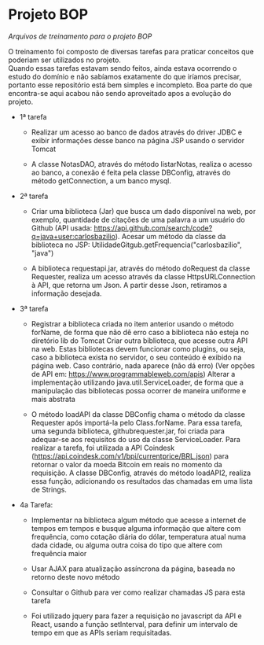 # Projeto BOP
*Arquivos de treinamento para o projeto BOP*

O treinamento foi composto de diversas tarefas para praticar conceitos que poderiam ser utilizados no projeto.  
Quando essas tarefas estavam sendo feitos, ainda estava ocorrendo o estudo do domínio e não sabíamos exatamente
do que iríamos precisar, portanto esse repositório está bem simples e incompleto. Boa parte do que encontra-se aqui acabou não sendo aproveitado apos a evolução do projeto.


* 1ª tarefa
    - Realizar um acesso ao banco de dados através do driver JDBC e exibir informações desse banco na página JSP usando o servidor Tomcat

    - A classe NotasDAO, através do método listarNotas, realiza o acesso ao banco, a conexão é feita pela classe DBConfig, através do método getConnection, a um banco mysql.

* 2ª tarefa
    - Criar uma biblioteca (Jar) que busca um dado disponível na web, por exemplo, quantidade de citações de uma palavra a um usuário do Github (API usada: https://api.github.com/search/code?q=java+user:carlosbazilio).
Acesar um método da classe da biblioteca no JSP: UtilidadeGitgub.getFrequencia("carlosbazilio", "java")

    - A biblioteca requestapi.jar, através do método doRequest da classe Requester, realiza um acesso através da classe HttpsURLConnection à API, que retorna um Json. A partir desse Json, retiramos a informação desejada.

* 3ª tarefa
  - Registrar a biblioteca criada no item anterior usando o método forName, de forma que não dê erro caso a biblioteca não esteja no diretório lib do Tomcat 
Criar outra biblioteca, que acesse outra API na web. Estas bibliotecas devem funcionar como plugins, ou seja, caso a biblioteca exista no servidor, o seu conteúdo é exibido na página web. Caso contrário, nada aparece (não dá erro) 
(Ver opções de API em: https://www.programmableweb.com/apis)
Alterar a implementação utilizando java.util.ServiceLoader, de forma que a manipulação das bibliotecas possa ocorrer de maneira uniforme e mais abstrata

  - O método loadAPI da classe DBConfig chama o método da classe Requester após importá-la pelo Class.forName.
Para essa tarefa, uma segunda biblioteca, githubrequester.jar, foi criada para adequar-se aos requisitos do uso da classe ServiceLoader. Para realizar a tarefa, foi utilizada a API Coindesk (https://api.coindesk.com/v1/bpi/currentprice/BRL.json) para retornar o valor da moeda Bitcoin em reais no momento da requisição.
A classe DBConfig, através do método loadAPI2, realiza essa função, adicionando os resultados das chamadas em uma lista de Strings.

* 4a Tarefa:
  - Implementar na biblioteca algum método que acesse a internet de tempos em tempos e busque alguma informação que altere com frequência, como cotação diária do dólar, temperatura atual numa dada cidade, ou alguma outra coisa do tipo que altere com frequência maior 
  - Usar AJAX para atualização assíncrona da página, baseada no retorno deste novo método
  - Consultar o Github para ver como realizar chamadas JS para esta tarefa

  - Foi utilizado jquery para fazer a requisição no javascript da API e React, usando a função setInterval, para definir um intervalo de tempo em que as APIs seriam requisitadas.
